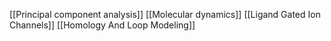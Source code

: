 [[Principal component analysis]]
[[Molecular dynamics]]
[[Ligand Gated Ion Channels]]
[[Homology And Loop Modeling]]
